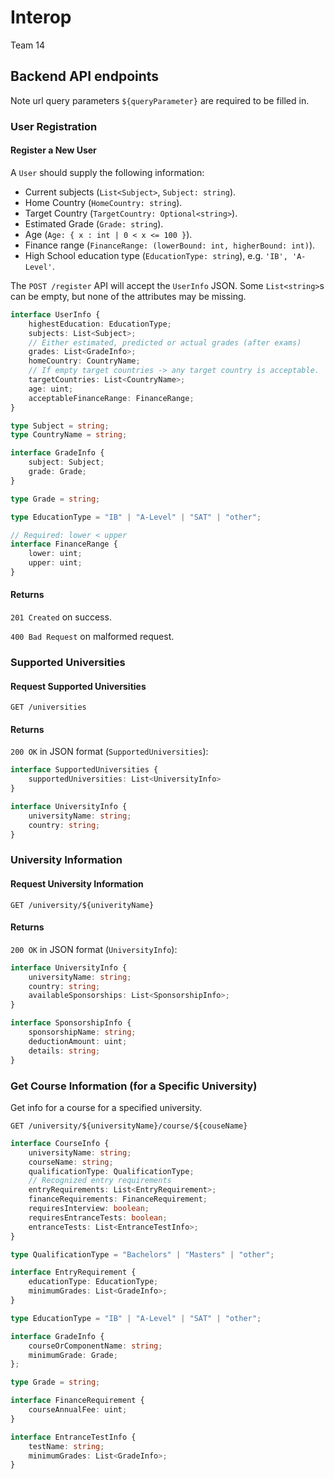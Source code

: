 # Interop

Team 14

## Backend API endpoints

Note url query parameters `${queryParameter}` are required to be filled in.

### User Registration

#### Register a New User

A `User` should supply the following information:

- Current subjects (`List<Subject>`, `Subject: string`).
- Home Country (`HomeCountry: string`).
- Target Country (`TargetCountry: Optional<string>`).
- Estimated Grade (`Grade: string`).
- Age (`Age: { x : int | 0 < x <= 100 }`).
- Finance range (`FinanceRange: (lowerBound: int, higherBound: int)`).
- High School education type (`EducationType: string`), e.g. `'IB', 'A-Level'`.

The `POST /register` API will accept the `UserInfo` JSON. Some `List<string>`s
can be empty, but none of the attributes may be missing.

```typescript
interface UserInfo {
    highestEducation: EducationType;
    subjects: List<Subject>;
    // Either estimated, predicted or actual grades (after exams)
    grades: List<GradeInfo>;
    homeCountry: CountryName;
    // If empty target countries -> any target country is acceptable.
    targetCountries: List<CountryName>;
    age: uint;
    acceptableFinanceRange: FinanceRange;
}

type Subject = string;
type CountryName = string;

interface GradeInfo {
    subject: Subject;
    grade: Grade;
}

type Grade = string;

type EducationType = "IB" | "A-Level" | "SAT" | "other";

// Required: lower < upper
interface FinanceRange {
    lower: uint;
    upper: uint;
}
```

#### Returns

`201 Created` on success.

`400 Bad Request` on malformed request.

### Supported Universities

#### Request Supported Universities

`GET /universities`

#### Returns

`200 OK` in JSON format (`SupportedUniversities`):

```typescript
interface SupportedUniversities {
    supportedUniversities: List<UniversityInfo>
}

interface UniversityInfo {
    universityName: string;
    country: string;
}
```

### University Information

#### Request University Information

`GET /university/${univerityName}`

#### Returns

`200 OK` in JSON format (`UniversityInfo`):

```typescript
interface UniversityInfo {
    universityName: string;
    country: string;
    availableSponsorships: List<SponsorshipInfo>;
}

interface SponsorshipInfo {
    sponsorshipName: string;
    deductionAmount: uint;
    details: string;
}
```

### Get Course Information (for a Specific University)

Get info for a course for a specified university.

`GET /university/${universityName}/course/${couseName}`

```typescript
interface CourseInfo {
    universityName: string;
    courseName: string;
    qualificationType: QualificationType;
    // Recognized entry requirements
    entryRequirements: List<EntryRequirement>;
    financeRequirements: FinanceRequirement;
    requiresInterview: boolean;
    requiresEntranceTests: boolean;
    entranceTests: List<EntranceTestInfo>;
}

type QualificationType = "Bachelors" | "Masters" | "other";

interface EntryRequirement {
    educationType: EducationType;
    minimumGrades: List<GradeInfo>;
}

type EducationType = "IB" | "A-Level" | "SAT" | "other";

interface GradeInfo {
    courseOrComponentName: string;
    minimumGrade: Grade;
};

type Grade = string;

interface FinanceRequirement {
    courseAnnualFee: uint;
}

interface EntranceTestInfo {
    testName: string;
    minimumGrades: List<GradeInfo>;
}
```
